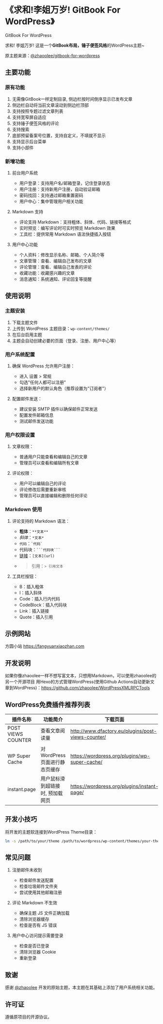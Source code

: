 # 《求和!李姐万岁! GitBook For WordPress》

GitBook For WordPress

求和! 李姐万岁! 这是一个**GitBook布局，锤子便签风格**的WordPress主题~

原主题来源：[@zhaoolee/gitbook-for-wordpress](https://github.com/zhaoolee/gitbook-for-wordpress)

## 主要功能

### 原有功能

1. 无需像GitBook一样定制目录, 侧边栏按时间倒序显示已发布文章
2. 侧边栏自动将当前文章滚动到侧边栏顶部
3. 支持按照专题过滤文章列表
4. 支持宽窄屏自适应
5. 支持锤子便签风格的评论
6. 支持搜索
7. 底部预留备案号位置，支持自定义，不填就不显示
8. 支持显示后台菜单
9. 支持小部件

### 新增功能

1. 前台用户系统
   - 用户登录：支持用户名/邮箱登录，记住登录状态
   - 用户注册：支持新用户注册，自动验证邮箱
   - 密码找回：支持通过邮箱重置密码
   - 用户中心：集中管理用户相关功能

2. Markdown 支持
   - 评论支持 Markdown：支持粗体、斜体、代码、链接等格式
   - 实时预览：编写评论时可实时预览 Markdown 效果
   - 工具栏：提供常用 Markdown 语法快捷插入按钮

3. 用户中心功能
   - 个人资料：修改显示名称、邮箱、个人简介等
   - 文章管理：查看、编辑自己发布的文章
   - 评论管理：查看、编辑自己发表的评论
   - 收藏功能：收藏感兴趣的文章
   - 消息通知：系统通知、评论回复等提醒

## 使用说明

### 主题安装

1. 下载主题文件
2. 上传到 WordPress 主题目录：`wp-content/themes/`
3. 在后台启用主题
4. 主题会自动创建必要的页面（登录、注册、用户中心等）

### 用户系统配置

1. 确保 WordPress 允许用户注册：
   - 进入 设置 > 常规
   - 勾选"任何人都可以注册"
   - 选择新用户的默认角色（推荐设置为"订阅者"）

2. 配置邮件发送：
   - 建议安装 SMTP 插件以确保邮件正常发送
   - 配置发件邮箱信息
   - 测试邮件发送功能

### 用户权限设置

1. 文章权限：
   - 普通用户只能查看和编辑自己的文章
   - 管理员可以查看和编辑所有文章

2. 评论权限：
   - 用户可以编辑自己的评论
   - 评论修改后需要重新审核
   - 管理员可以直接编辑和删除任何评论

### Markdown 使用

1. 评论支持的 Markdown 语法：
   - **粗体**：`**文本**`
   - *斜体*：`*文本*`
   - `代码`：`` `代码` ``
   - 代码块：` ```代码块``` `
   - [链接](url)：`[文本](url)`
   - > 引用：`> 引用文本`

2. 工具栏按钮：
   - B：插入粗体
   - I：插入斜体
   - Code：插入行内代码
   - CodeBlock：插入代码块
   - Link：插入链接
   - Quote：插入引用

## 示例网站

方圆小站 https://fangyuanxiaozhan.com

## 开发说明

如果你像zhaoolee一样不想写富文本，只想用Markdown，可以使用zhaoolee的另一个开源项目 用Hexo的方式管理WordPress(使用Github Actions自动更新文章到WordPress)：https://github.com/zhaoolee/WordPressXMLRPCTools

## WordPress免费插件推荐列表

| 插件名称 | 功能简介 | 下载页面 |
| --- | --- | --- |
| POST VIEWS COUNTER | 查看文章阅读量 | http://www.dfactory.eu/plugins/post-views-counter/ |
| WP Super Cache | 对WordPress页面进行静态页缓存 | https://wordpress.org/plugins/wp-super-cache/ |
| instant.page | 用户鼠标滑到超链接时, 预加载网页 | https://wordpress.org/plugins/instant-page/ |

## 开发小技巧

将开发的主题软连接到WordPress Theme目录：
```bash
ln -s /path/to/your/theme /path/to/wordpress/wp-content/themes/your-theme
```

## 常见问题

1. 注册邮件未收到
   - 检查邮件发送配置
   - 检查垃圾邮件文件夹
   - 尝试使用其他邮箱注册

2. 评论 Markdown 不生效
   - 确保主题 JS 文件正确加载
   - 清除浏览器缓存
   - 检查是否有 JS 错误

3. 用户中心访问提示需要登录
   - 检查是否已登录
   - 清除浏览器 Cookie
   - 重新登录

## 致谢

感谢 [@zhaoolee](https://github.com/zhaoolee) 开发的原始主题，本主题在其基础上添加了用户系统相关功能。

## 许可证

遵循原项目的开源协议。